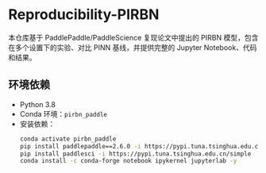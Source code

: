 # Reproducibility-PIRBN

本仓库基于 PaddlePaddle/PaddleScience 复现论文中提出的 PIRBN 模型，包含在多个设置下的实验、对比 PINN 基线，并提供完整的 Jupyter Notebook、代码和结果。

## 环境依赖

- Python 3.8  
- Conda 环境：`pirbn_paddle`  
- 安装依赖：
  ```bash
  conda activate pirbn_paddle
  pip install paddlepaddle==2.6.0 -i https://pypi.tuna.tsinghua.edu.cn/simple
  pip install paddlesci -i https://pypi.tuna.tsinghua.edu.cn/simple
  conda install -c conda-forge notebook ipykernel jupyterlab -y

